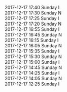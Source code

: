 2017-12-17 17:40 Sunday  I  
2017-12-17 17:30 Sunday  N  
2017-12-17 17:25 Sunday  I  
2017-12-17 17:20 Sunday  N  
2017-12-17 16:55 Sunday  I  
2017-12-17 16:45 Sunday  N  
2017-12-17 16:15 Sunday  I  
2017-12-17 16:05 Sunday  N  
2017-12-17 15:35 Sunday  I  
2017-12-17 15:30 Sunday  N  
2017-12-17 15:00 Sunday  I  
2017-12-17 14:45 Sunday  N  
2017-12-17 14:25 Sunday  I  
2017-12-17 14:05 Sunday  N  
2017-12-17 12:25 Sunday  I  
